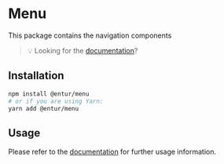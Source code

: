 # Menu

This package contains the navigation components

> 💡 Looking for the [documentation](https://design.entur.no/komponenter/navigation/top-navigation)?

## Installation

```sh
npm install @entur/menu
# or if you are using Yarn:
yarn add @entur/menu
```

## Usage

Please refer to the [documentation](https://design.entur.no/komponenter/navigation/top-navigation) for further usage information.
